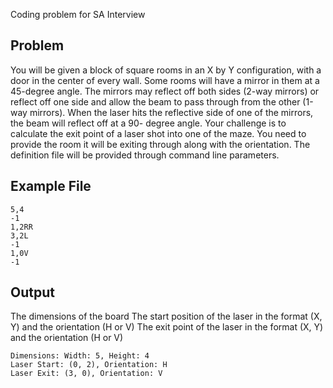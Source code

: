 Coding problem for SA Interview

## Problem
You will be given a block of square rooms in an X by Y configuration, with a door in the center of every
wall. Some rooms will have a mirror in them at a 45-degree angle. The mirrors may reflect off both
sides (2-way mirrors) or reflect off one side and allow the beam to pass through from the other (1-way
mirrors). When the laser hits the reflective side of one of the mirrors, the beam will reflect off at a 90-
degree angle. Your challenge is to calculate the exit point of a laser shot into one of the maze. You need
to provide the room it will be exiting through along with the orientation. The definition file will be
provided through command line parameters.


## Example File
```
5,4
-1
1,2RR
3,2L
-1
1,0V
-1
```

## Output
The dimensions of the board
The start position of the laser in the format (X, Y) and the orientation (H or V)
The exit point of the laser in the format (X, Y) and the orientation (H or V)
```
Dimensions: Width: 5, Height: 4
Laser Start: (0, 2), Orientation: H
Laser Exit: (3, 0), Orientation: V
```
